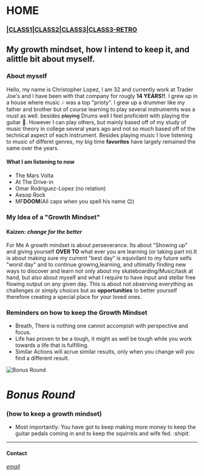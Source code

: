 # HOME 
### |[CLASS1](class1reading.md)|[CLASS2](class2.md)|[CLASS3](class3.md)|[CLASS3-RETRO](class3-retro.md)
    
## My growth mindset, how I intend to keep it, and alittle bit about myself.

### About myself 
Hello, my name is Christopher Lopez, I am 32 and currently work at Trader Joe's and I have been with that company for rougly **14 YEARS!!**.
I grew up in a house where music 🎶 was a top "prioty". I grew up a drummer like my father and brother but of course learning to play several instrumemts was a *must* as well. besides ~~playing~~ Drums well I feel proficient with playing the guitar 🎸. However I can play others, but mainly based off of my study of music theory in college several years ago and not so much based off of the technical aspect of each instrument. Besides playing music I love listening to music of differet genres, my big time **favorites** have largely remained the same over the years. 
        
#### What I am listening to now
- The Mars Volta 
- At The Drive-in
- Omar Rodriguez-Lopez (no relation)
- Aesop Rock
- MF**DOOM**(All caps when you spell his name 😉)

### My Idea of a "Growth Mindset"

#### Kaizen: *change for the better*
For Me A growth mindset is about perseverance. Its about "Showing up" and giving yourself **OVER TO** what ever you are learning (or taking part in).It is about making sure my current "best day" is equivilant to my future selfs "worst day"  and to continue growing,learning, and ultimatly finding new ways to discover and learn not only about my skateboarding/Music/task at hand, but also about myself and what I require to have input and stellar free flowing output on any given day. This is about not observing everything as challenges or simply *choices* but as **opportunities** to better yourself therefore creating a special place for your loved ones.
                                              
### Reminders on how to keep the Growth Mindset

- Breath, There is nothing one cannot accompish with perspective and focus.
- Life has proven to be a tough, it might as well be tough while you work towards a life that is fulfilling.
- Similar Actions will acrue similar results, only when you change will you find a different result.

![Bonus Round](https://user-images.githubusercontent.com/99520664/165210146-6e5b5c21-6cff-448b-8510-1b95fe7f7cf5.jpeg)

# *Bonus Round* 
### (how to keep a growth mindset)

- Most importantly: You have got to keep making more money to keep the guitar pedals coming in and to keep the squirrels and wife fed. :shipit:

*****

#### Contact
[*email*](mailto:chris_lopez@mailfence.com)

